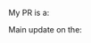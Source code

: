 <!-- ⚠️ Your PR title will appear in the changelogs please make it short detailed and understandable for all. -->

<!-- Uncomment the correct contribution type. !-->

My PR is a:
<!-- 🐛 Bug fix -->
<!-- 💅 Enhancement -->
<!-- 🚀 New feature -->

Main update on the:
<!-- Client -->
<!-- Server -->
<!-- Documentation -->
<!-- Repository -->

<!-- Write a short description of what your PR solves and link the related issues. Remember also to include this PR in the CHANGELOG.md file -->
